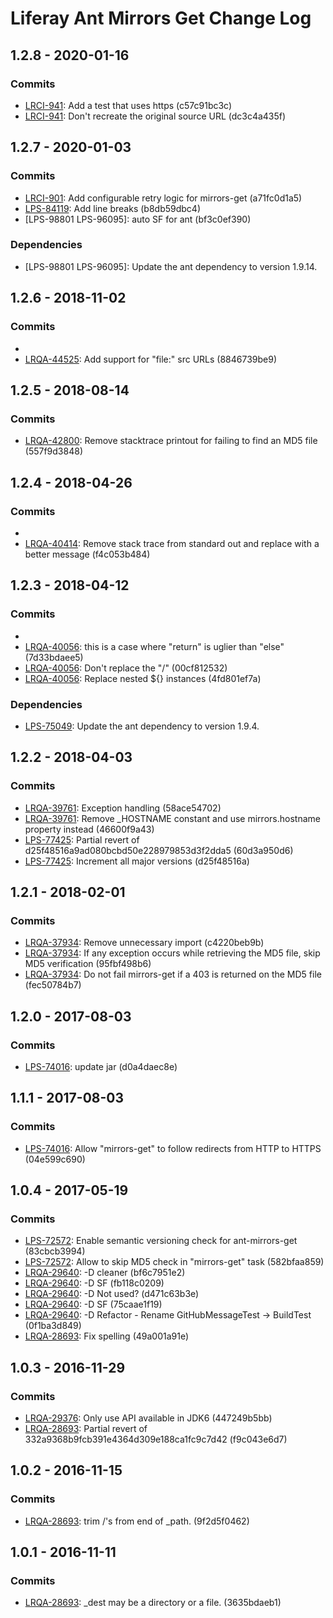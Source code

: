 # Liferay Ant Mirrors Get Change Log

## 1.2.8 - 2020-01-16

### Commits
- [LRCI-941]: Add a test that uses https (c57c91bc3c)
- [LRCI-941]: Don't recreate the original source URL (dc3c4a435f)

## 1.2.7 - 2020-01-03

### Commits
- [LRCI-901]: Add configurable retry logic for mirrors-get (a71fc0d1a5)
- [LPS-84119]: Add line breaks (b8db59dbc4)
- [LPS-98801 LPS-96095]: auto SF for ant (bf3c0ef390)

### Dependencies
- [LPS-98801 LPS-96095]: Update the ant dependency to version 1.9.14.

## 1.2.6 - 2018-11-02

### Commits
- [LRQA-44525]: Simplify (c054abc60c)
- [LRQA-44525]: Add support for "file:" src URLs (8846739be9)

## 1.2.5 - 2018-08-14

### Commits
- [LRQA-42800]: Remove stacktrace printout for failing to find an MD5 file
(557f9d3848)

## 1.2.4 - 2018-04-26

### Commits
- [LRQA-40414]: Wordsmith (45e12049ba)
- [LRQA-40414]: Remove stack trace from standard out and replace with a better
message (f4c053b484)

## 1.2.3 - 2018-04-12

### Commits
- [LRQA-40056]: publish (9a5d94c051)
- [LRQA-40056]: this is a case where "return" is uglier than "else" (7d33bdaee5)
- [LRQA-40056]: Don't replace the "/" (00cf812532)
- [LRQA-40056]: Replace nested ${<property>} instances (4fd801ef7a)

### Dependencies
- [LPS-75049]: Update the ant dependency to version 1.9.4.

## 1.2.2 - 2018-04-03

### Commits
- [LRQA-39761]: Exception handling (58ace54702)
- [LRQA-39761]: Remove _HOSTNAME constant and use mirrors.hostname property
instead (46600f9a43)
- [LPS-77425]: Partial revert of d25f48516a9ad080bcbd50e228979853d3f2dda5
(60d3a950d6)
- [LPS-77425]: Increment all major versions (d25f48516a)

## 1.2.1 - 2018-02-01

### Commits
- [LRQA-37934]: Remove unnecessary import (c4220beb9b)
- [LRQA-37934]: If any exception occurs while retrieving the MD5 file, skip MD5
verification (95fbf498b6)
- [LRQA-37934]: Do not fail mirrors-get if a 403 is returned on the MD5 file
(fec50784b7)

## 1.2.0 - 2017-08-03

### Commits
- [LPS-74016]: update jar (d0a4daec8e)

## 1.1.1 - 2017-08-03

### Commits
- [LPS-74016]: Allow "mirrors-get" to follow redirects from HTTP to HTTPS
(04e599c690)

## 1.0.4 - 2017-05-19

### Commits
- [LPS-72572]: Enable semantic versioning check for ant-mirrors-get (83cbcb3994)
- [LPS-72572]: Allow to skip MD5 check in "mirrors-get" task (582bfaa859)
- [LRQA-29640]: -D cleaner (bf6c7951e2)
- [LRQA-29640]: -D SF (fb118c0209)
- [LRQA-29640]: -D Not used? (d471c63b3e)
- [LRQA-29640]: -D SF (75caae1f19)
- [LRQA-29640]: -D Refactor - Rename GitHubMessageTest -> BuildTest (0f1ba3d849)
- [LRQA-28693]: Fix spelling (49a001a91e)

## 1.0.3 - 2016-11-29

### Commits
- [LRQA-29376]: Only use API available in JDK6 (447249b5bb)
- [LRQA-28693]: Partial revert of 332a9368b9fcb391e4364d309e188ca1fc9c7d42
(f9c043e6d7)

## 1.0.2 - 2016-11-15

### Commits
- [LRQA-28693]: trim /'s from end of _path. (9f2d5f0462)

## 1.0.1 - 2016-11-11

### Commits
- [LRQA-28693]: _dest may be a directory or a file. (3635bdaeb1)

[LPS-72572]: https://issues.liferay.com/browse/LPS-72572
[LPS-74016]: https://issues.liferay.com/browse/LPS-74016
[LPS-75049]: https://issues.liferay.com/browse/LPS-75049
[LPS-77425]: https://issues.liferay.com/browse/LPS-77425
[LPS-84119]: https://issues.liferay.com/browse/LPS-84119
[LPS-96095]: https://issues.liferay.com/browse/LPS-96095
[LPS-98801]: https://issues.liferay.com/browse/LPS-98801
[LRCI-901]: https://issues.liferay.com/browse/LRCI-901
[LRCI-941]: https://issues.liferay.com/browse/LRCI-941
[LRQA-28693]: https://issues.liferay.com/browse/LRQA-28693
[LRQA-29376]: https://issues.liferay.com/browse/LRQA-29376
[LRQA-29640]: https://issues.liferay.com/browse/LRQA-29640
[LRQA-37934]: https://issues.liferay.com/browse/LRQA-37934
[LRQA-39761]: https://issues.liferay.com/browse/LRQA-39761
[LRQA-40056]: https://issues.liferay.com/browse/LRQA-40056
[LRQA-40414]: https://issues.liferay.com/browse/LRQA-40414
[LRQA-42800]: https://issues.liferay.com/browse/LRQA-42800
[LRQA-44525]: https://issues.liferay.com/browse/LRQA-44525